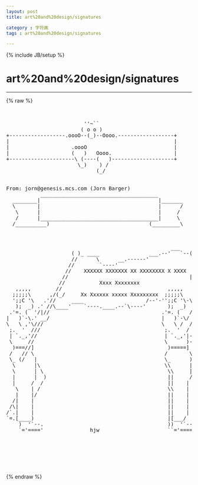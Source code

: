 ```yaml
---
layout: post
title: art%20and%20design/signatures
category : 字符画
tags : art%20and%20design/signatures
---
```

{% include JB/setup %}
# art%20and%20design/signatures
---
{% raw %}
<pre>


                         &#039;&#039;~``
                        ( o o )
+------------------.oooO--(_)--Oooo.------------------+
|                                                     |
|                    .oooO                            |
|                    (   )   Oooo.                    |
+---------------------\ (----(   )--------------------+
                       \_)    ) /
                             (_/


From: jorn@genesis.mcs.com (Jorn Barger)
           ______________________________________
  ________|                                      |_______
  \       |                                      |      /
   \      |                                      |     /
   /      |______________________________________|     \
  /__________)                                (_________\



                                                     ___
                     ( )_ ____                ___.--&#039;   `--(  )
                     //      \      __.------&#039;              ||
                    //        `----&#039;                        ||
                   //    XXXXXX XXXXXXX XX XXXXXXXX X XXXX  ||
                  //                                       ||
                 //           Xxxx Xxxxxxxx                 ||
   ,,,,,        //                                  ,,,,,   ||
  ;;;;;\      ,/(_/     Xx Xxxxxx xxxxx Xxxxxxxxx  ;;;;;\   ||
  &#039;;;C &#039;\   .&#039;//     ____                    /--&#039;-&#039;&#039;;;C &#039;\-\|-:
   );  _) .&#039; //\____&#039;    `----.____.--`\----&#039;       );  _)  / :
 .&#039;=. (  &#039;/|//                                    .&#039;=. (   / /
|   )`-\.&#039; __/                                    |   )`-\/ /|
\   \ ,&#039;\///                                      \   \ /  /||
 ;.  &#039;  ///                                        ;.  &#039;  / ||
 | `._,&#039;//                                         | `._,&#039;|-||:
 \     //                                          \      )-||:
  )===//]                                           )=====] ||
 /   // \                                          /       \||
 \_ (/   |                                         \_      )||
  \      |\                                        \\      |
  \      | \                                        \\     |
  |      |  )                                       ||     /
  |     /  /                                        ||    |
   \    | /                                         \\    |
   |    |/                                          ||    |
  /|    |                                           ||    |
 /\|    |                                           ||    |
/`.|    |                                           ||    |
`=.[____)                                           |[___/
    )  &#039;`--.                                        ))  &#039;`--.
    `=&#039;====&#039;               hjw                      ``=&#039;====&#039;





 </pre>
{% endraw %}
